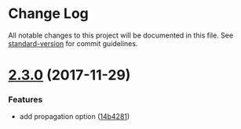 # Change Log

All notable changes to this project will be documented in this file. See [standard-version](https://github.com/conventional-changelog/standard-version) for commit guidelines.

<a name="2.3.0"></a>
# [2.3.0](https://github.com/ElemeFE/vue-swipe/compare/v2.2.0...v2.3.0) (2017-11-29)


### Features

* add propagation option ([14b4281](https://github.com/ElemeFE/vue-swipe/commit/14b4281))
